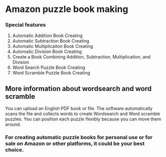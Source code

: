 # Amazon puzzle book making #
###  Special features ### 
1. Automatic Addition Book Creating
2. Automatic Subtraction Book Creating
3. Automatic Multiplicaiton Book Creating
4. Automatic Division Book Creating
5. Create a Book Combining Addition, Subtraction, Multiplication, and Division
6. Word Search Puzzle Book Creating 
7. Word Scramble Puzzle Book Creating 

## More information about wordsearch and word scramble ##
You can upload an English PDF book or file. The software automatically scans the file and collects words to create Wordsearch and Word scramble puzzles. You can position each puzzle flexibly because you can move them around. <br />
### For creating automatic puzzle books for personal use or for sale on Amazon or other platforms, it could be your best choice. ###
